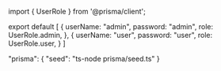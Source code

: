 import { UserRole } from '@prisma/client';

export default [
    {
        userName: "admin",
        password: "admin",
        role: UserRole.admin,
    },
    {
        userName: "user",
        password: "user",
        role: UserRole.user,
    }
]

"prisma": {
    "seed": "ts-node prisma/seed.ts"
  }